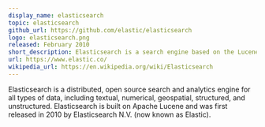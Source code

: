 ```yaml
---
display_name: elasticsearch
topic: elasticsearch
github_url: https://github.com/elastic/elasticsearch
logo: elasticsearch.png
released: February 2010
short_description: Elasticsearch is a search engine based on the Lucene library.
url: https://www.elastic.co/
wikipedia_url: https://en.wikipedia.org/wiki/Elasticsearch
---
```

Elasticsearch is a distributed, open source search and analytics engine for all types of data, including textual, numerical, geospatial, structured, and unstructured. Elasticsearch is built on Apache Lucene and was first released in 2010 by Elasticsearch N.V. (now known as Elastic).

